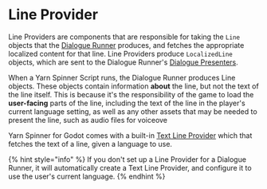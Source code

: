 # Line Provider

Line Providers are components that are responsible for taking the `Line` objects that the [Dialogue Runner](../dialogue-runner.md) produces, and fetches the appropriate localized content for that line. Line Providers produce `LocalizedLine` objects, which are sent to the Dialogue Runner's [Dialogue Presenters](../../../../using-yarnspinner-with-godot/components/dialogue-view/).

When a Yarn Spinner Script runs, the Dialogue Runner produces Line objects.  These objects contain information **about** the line, but not the text of the line itself. This is because it's the responsibility of the game to load the **user-facing** parts of the line, including the text of the line in the player's current language setting, as well as any other assets that may be needed to present the line, such as audio files for voiceove

Yarn Spinner for Godot comes with a built-in [Text Line Provider](text-line-provider.md) which that fetches the text of a line, given a language to use.

{% hint style="info" %}
If you don't set up a Line Provider for a Dialogue Runner, it will automatically create a Text Line Provider, and configure it to use the user's current language.
{% endhint %}
